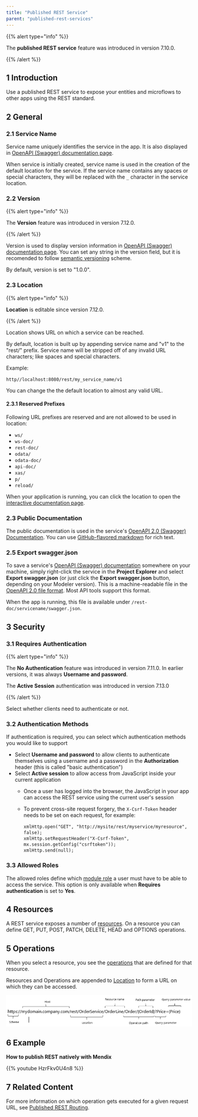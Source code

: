 ```yaml
---
title: "Published REST Service"
parent: "published-rest-services"
---
```


{{% alert type="info" %}}

The **published REST service** feature was introduced in version 7.10.0.

{{% /alert %}}

## 1 Introduction

Use a published REST service to expose your entities and microflows to other apps using the REST standard.

## 2 General

<a name="service-name"></a>

### 2.1 Service Name

Service name uniquely identifies the service in the app. It is also displayed in [OpenAPI (Swagger) documentation page](open-api).

When service is initially created, service name is used in the creation of the default location for the service. If the service name contains any spaces or special characters, they will be replaced with the `_` character in the service location.

### 2.2 Version

{{% alert type="info" %}}

The **Version** feature was introduced in version 7.12.0.

{{% /alert %}}

Version is used to display version information in [OpenAPI (Swagger) documentation page](open-api). You can set any string in the version field, but it is recomended to follow [semantic versioning](https://semver.org/) scheme.

By default, version is set to "1.0.0".

<a name="location"></a>
### 2.3 Location

{{% alert type="info" %}}

**Location** is editable since version 7.12.0.

{{% /alert %}}

Location shows URL on which a service can be reached.

By default, location is built up by appending service name and "v1" to the "rest/" prefix. Service name will be stripped off of any invalid URL characters; like spaces and special characters.

Example:
```
http//localhost:8080/rest/my_service_name/v1
```

You can change the the default location to almost any valid URL.

#### 2.3.1 Reserved Prefixes

Following URL prefixes are reserved and are not allowed to be used in location:

* `ws/`
* `ws-doc/`
* `rest-doc/`
* `odata/`
* `odata-doc/`
* `api-doc/`
* `xas/`
* `p/`
* `reload/`

When your application is running, you can click the location to open the [interactive documentation page](published-rest-services#interactive-documentation).

<a name="public-documentation"></a>

### 2.3 Public Documentation

The public documentation is used in the service's [OpenAPI 2.0 (Swagger) Documentation](open-api). You can use [GitHub-flavored markdown](gfm-syntax) for rich text.

<a name="export-swagger-json"></a>
### 2.5 Export swagger.json

To save a service's [OpenAPI (Swagger) documentation](open-api) somewhere on your machine, simply right-click the service in the **Project Explorer** and select **Export swagger.json** (or just click the **Export swagger.json** button, depending on your Modeler version). This is a machine-readable file in the [OpenAPI 2.0 file format](https://github.com/OAI/OpenAPI-Specification/blob/master/versions/2.0.md). Most API tools support this format.

When the app is running, this file is available under `/rest-doc/servicename/swagger.json`.

## 3 Security

<a name="authentication"></a>
### 3.1 Requires Authentication

{{% alert type="info" %}}

The **No Authentication** feature was introduced in version 7.11.0. In earlier versions, it was always **Username and password**.

The **Active Session** authentication was introduced in version 7.13.0

{{% /alert %}}

Select whether clients need to authenticate or not.

### 3.2 Authentication Methods

If authentication is required, you can select which authentication methods you would like to support

* Select **Username and password** to allow clients to authenticate themselves using a username and a password in the **Authorization** header (this is called "basic authentication")
* Select **Active session** to allow access from JavaScript inside your current application
  * Once a user has logged into the browser, the JavaScript in your app can access the REST service using the current user's session
  * To prevent cross-site request forgery, the `X-Csrf-Token` header needs to be set on each request, for example:

    ```var xmlHttp = new XMLHttpRequest();
    xmlHttp.open("GET", "http://mysite/rest/myservice/myresource", false);
    xmlHttp.setRequestHeader("X-Csrf-Token", mx.session.getConfig("csrftoken"));
    xmlHttp.send(null);
    ```

### 3.3 Allowed Roles

The allowed roles define which [module role](module-role) a user must have to be able to access the service. This option is only available when **Requires authentication** is set to **Yes**.

## 4 Resources

A REST service exposes a number of [resources](published-rest-resource). On a resource you can define GET, PUT, POST, PATCH, DELETE, HEAD and OPTIONS operations.

## 5 Operations

When you select a resource, you see the [operations](published-rest-operation) that are defined for that resource.

Resources and Operations are appended to [Location](#location) to form a URL on which they can be accessed.

![](attachments/published-rest-service/example-location-url.png)

## 6 Example

**How to publish REST natively with Mendix**

{{% youtube HzrFkv0U4n8 %}}

## 7 Related Content

For more information on which operation gets executed for a given request URL, see [Published REST Routing](published-rest-routing).
